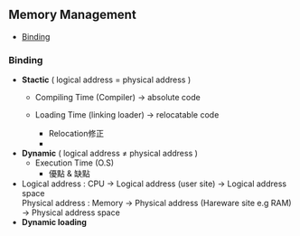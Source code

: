 ## Memory Management
* [Binding](#Binding)

### Binding
* **Stactic** ( logical address = physical address )
   * Compiling Time (Compiler) → absolute code
        
   * Loading Time (linking loader) → relocatable code
     * Relocation修正
     * 
* **Dynamic** ( logical address ≠ physical address ) 
  * Execution Time (O.S)
     * 優點 & 缺點
* Logical address : CPU → Logical address (user site) → Logical address space      
  Physical address : Memory → Physical address (Hareware site e.g RAM) → Physical address space
* **Dynamic loading** 
    
    
